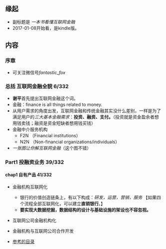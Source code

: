 ## 缘起
+ 副标题是 *一本书看懂互联网金融*
+ 2017-01-08开始看，是kindle版。

##  内容
###  序章
+ 可关注微信号*fantastic_fox*

###  总括 互联网金融全貌  6/332
+ **谢平**首先提出互联网金融这个词。
+ 金融：finance is all things related to money.
+ 从用户需求的角度出发，互联网金融和传统金融其实没什么差别，一样是为了满足用户的*三大基本金融需求*：**投资、融资、支付。**（投资就是资金盈余者想用钱卖钱；融资是资金短缺者想用钱买钱）
+ 金融中介服务机构
	+ F2N （Financial institutions）
	+ N2N （Non-financial organizations/individuals）
+ *一张图让你解互联网金融*（这个图不错）

###  Part1 投融资业务 39/332
####  chap1 自有产品 41/332
+ 金融机构互联网化
	+ 银行的价值创造链条上，有以下构成：*研发，运营，营销，服务* 【如果四个流程全部互联网化，可以建立**直销银行**。】
	+ **要实现大数据挖掘，数据结构的设计与基础设施的架设也不容忽视。**
+ 互联网公司金融机构化
+ 金融机构与互联网公司合作开发 

+ [参考的目录](https://www.douban.com/note/488218526/)